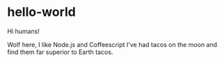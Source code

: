 # hello-world

Hi humans!

Wolf here, I like Node.js and Coffeescript 
I've had tacos on the moon and find them far superior to Earth tacos.
